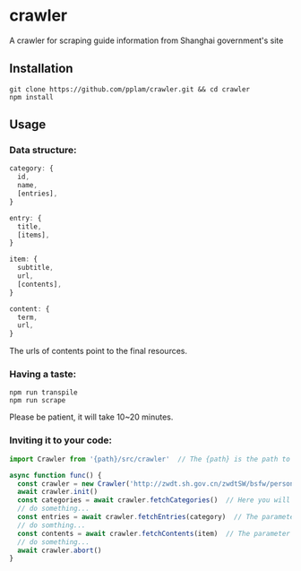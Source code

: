 # crawler
A crawler for scraping guide information from Shanghai government's site

## Installation
~~~
git clone https://github.com/pplam/crawler.git && cd crawler
npm install
~~~
## Usage

### Data structure:
~~~javascript
category: {
  id,
  name,
  [entries],
}

entry: {
  title,
  [items],
}

item: {
  subtitle,
  url,
  [contents],
}

content: {
  term,
  url,
}
~~~
The urls of contents point to the final resources.

### Having a taste:
~~~
npm run transpile
npm run scrape
~~~
Please be patient, it will take 10~20 minutes.

### Inviting it to your code:
~~~javascript
import Crawler from '{path}/src/crawler'  // The {path} is the path to this library

async function func() {
  const crawler = new Crawler('http://zwdt.sh.gov.cn/zwdtSW/bsfw/personalWork.do')
  await crawler.init()
  const categories = await crawler.fetchCategories()  // Here you will get array of categories(i.e. [categories])
  // do something...
  const entries = await crawler.fetchEntries(category)  // The parameter category object must have an id property, and you will get array of entries(i.e. [entries]) here
  // do somthing...
  const contents = await crawler.fetchContents(item)  // The parameter item object must have an url property, and you will get array of contents(i.e. [contents]) here
  // do something...
  await crawler.abort()
}
~~~
